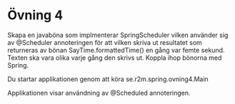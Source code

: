 Övning 4
========

Skapa en javaböna som implmenterar SpringScheduler vilken använder sig av @Scheduler annoteringen för att vilken skriva ut resultatet som returneras av bönan SayTime.formattedTime() en gång var femte sekund. Texten ska vara olika varje gång den skrivs ut. Koppla ihop bönorna med Spring. 

Du startar applikationen genom att köra se.r2m.spring.ovning4.Main

Applikationen visar användning av @Scheduled annoteringen.
